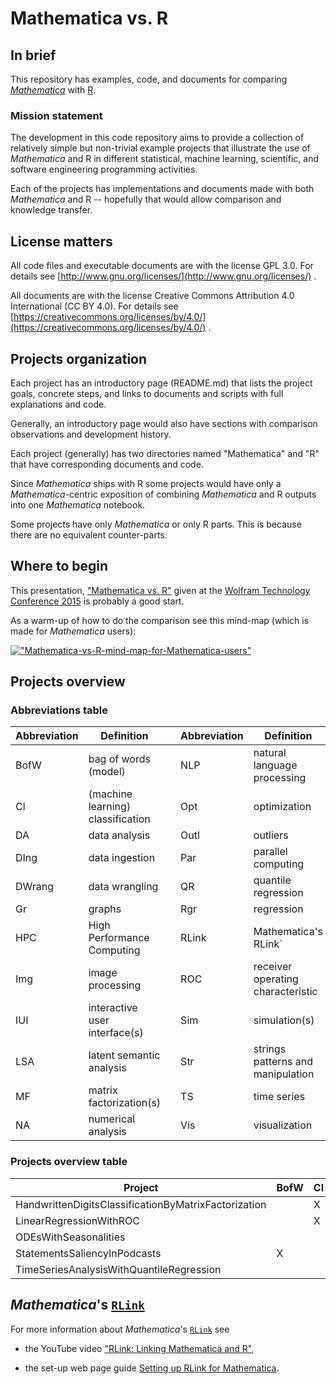 # Mathematica vs. R

## In brief

This repository has examples, code, and documents for comparing
[*Mathematica*](http://www.wolfram.com/mathematica/) with
[R](https://www.r-project.org).


### Mission statement

The development in this code repository aims to provide a collection
of relatively simple but non-trivial example projects that illustrate
the use of *Mathematica* and R in different statistical, machine
learning, scientific, and software engineering programming activities.

Each of the projects has implementations and documents made with both
*Mathematica* and R -- hopefully that would allow comparison and
knowledge transfer.


## License matters

All code files and executable documents are with the license GPL 3.0.
For details  see [http://www.gnu.org/licenses/](http://www.gnu.org/licenses/) .

All documents are with the license Creative Commons Attribution 4.0
International (CC BY 4.0). For details see
[https://creativecommons.org/licenses/by/4.0/](https://creativecommons.org/licenses/by/4.0/) .


## Projects organization

Each project has an introductory page (README.md) that lists the
project goals, concrete steps, and links to documents and scripts with
full explanations and code.

Generally, an introductory page would also have sections with comparison
observations and development history.

Each project (generally) has two directories named "Mathematica" and
"R" that have corresponding documents and code.

Since *Mathematica* ships with R some projects would have only a
*Mathematica*-centric exposition of combining *Mathematica* and R
outputs into one *Mathematica* notebook.

Some projects have only *Mathematica* or only R parts. This is because
there are no equivalent counter-parts.

## Where to begin

This presentation,
["Mathematica vs. R"](https://github.com/antononcube/MathematicaVsR/blob/master/RDocumentation/Presentations/WTC-2015/WTC-2015-Antonov-Mathematica-vs-R.pdf)
given at the
[Wolfram Technology Conference 2015](https://www.wolfram.com/events/technology-conference/2015/)
is probably a good start.

As a warm-up of how to do the comparison see this mind-map (which is
made for *Mathematica* users):

[!["Mathematica-vs-R-mind-map-for-Mathematica-users"](http://i.imgur.com/oZobBxfm.png)](https://github.com/antononcube/MathematicaVsR/raw/master/Mathematica-vs-R-mind-map.pdf)



## Projects overview

### Abbreviations table

| Abbreviation | Definition                        |   | Abbreviation | Definition                        |
|--------------|-----------------------------------|---|--------------|-----------------------------------|
| BofW         | bag of words (model)              |   | NLP          | natural language processing       |
| Cl           | (machine learning) classification |   | Opt          | optimization                      |
| DA           | data analysis                     |   | Outl         | outliers                          |
| DIng         | data ingestion                    |   | Par          | parallel computing                |
| DWrang       | data wrangling                    |   | QR           | quantile regression               |
| Gr           | graphs                            |   | Rgr          | regression                        |
| HPC          | High Performance Computing        |   | RLink        | Mathematica's RLink`              |
| Img          | image processing                  |   | ROC          | receiver operating characteristic |
| IUI          | interactive user interface(s)     |   | Sim          | simulation(s)                     |
| LSA          | latent semantic analysis          |   | Str          | strings patterns and manipulation |
| MF           | matrix factorization(s)           |   | TS           | time series                       |
| NA           | numerical analysis                |   | Vis          | visualization                     |




### Projects overview table
| Project                                              | BofW | Cl | DA | DIng | DWrang | Gr | Img | IUI | Rgr | LSA | MF | NA | NLP | Opt | Outl | Par | QR | RLink | ROC | Sim | Str | TS | Vis |
|------------------------------------------------------|------|----|----|------|--------|----|-----|-----|-----|-----|----|----|-----|-----|------|-----|----|-------|-----|-----|-----|----|-----|
| HandwrittenDigitsClassificationByMatrixFactorization |      | X  |    | X    |        |    | X   |     |     | X   | X  |    |     |     |      | X   |    |       |     |     |     |    | X   |
| LinearRegressionWithROC                              |      | X  |    |      |        |    |     |     | X   |     |    |    |     |     |      |     |    |       | X   |     |     |    | X   |
| ODEsWithSeasonalities                                |      |    |    |      |        |    |     | X   |     |     |    | X  |     |     |      |     |    |       |     | X   |     |    | X   |
| StatementsSaliencyInPodcasts                         | X    |    |    | X    |        |    |     | X   |     |     |    |    | X   |     |      |     |    |       |     |     | X   |    |     |
| TimeSeriesAnalysisWithQuantileRegression             |      |    | X  | X    |        |    |     |     |     |     |    |    |     |     | X    |     | X  |       |     |     |     | X  | X   |

  

  


## *Mathematica*'s [`RLink`](https://reference.wolfram.com/language/RLink/tutorial/Introduction.html)

For more information about *Mathematica*'s [`RLink`](https://reference.wolfram.com/language/RLink/tutorial/Introduction.html)
see

- the YouTube video ["RLink: Linking Mathematica and R"](https://www.youtube.com/watch?v=5ppY7cTy71o),

- the set-up web page guide [Setting up RLink for Mathematica](http://szhorvat.net/pelican/setting-up-rlink-for-mathematica.html).


